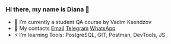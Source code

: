 ### Hi there, my name is Diana 👋
- 🌱 I’m currently a student QA course by Vadim Ksendzov   
- 💬 My contacts [Email][as] [Telegram][tg] [WhatsApp][wa]          
- ⚡ I’m learning Tools: PostgreSQL, GIT, Postman, DevTools, JS

<!--
**Calistoleyland/Calistoleyland** is a ✨ _special_ ✨ repository because its `README.md` (this file) appears on your GitHub profile.

Here are some ideas to get you started:

- 🔭 I’m currently working on ...
- 🌱 I’m currently learning ...
- 👯 I’m looking to collaborate on ...
- 🤔 I’m looking for help with ...
- 💬 Ask me about ...
- 📫 How to reach me: ...
- 😄 Pronouns: ...
- ⚡ Fun fact: ...
-->
[as]:[dianamasliy36@gmail.com]
[tg]:[https://t.me/calistoleyland]
[wa]:[https://wa.me/+79513863379]
